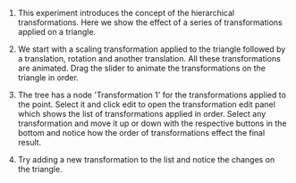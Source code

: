 1. This experiment introduces the concept of the hierarchical transformations. Here we show the effect of a series of transformations applied on a triangle.

2. We start with a scaling transformation applied to the triangle followed by a translation, rotation and another translation. All these transformations are animated. Drag the slider to animate the transformations on the triangle in order.

3. The tree has a node 'Transformation 1' for the transformations applied to the point. Select it and click edit to open the transformation edit panel which shows the list of transformations applied in order. Select any transformation and move it up or down with the respective buttons in the bottom and notice how the order of transformations effect the final result.

4. Try adding a new transformation to the list and notice the changes on the triangle.
